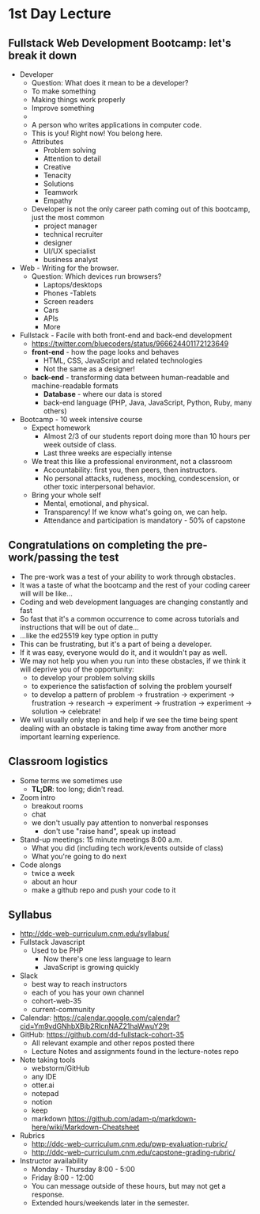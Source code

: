 # 1st Day Lecture

## Fullstack Web Development Bootcamp: let's break it down
- Developer
    - Question: What does it mean to be a developer?
    - To make something
    - Making things work properly
    - Improve something
    - 
    - A person who writes applications in computer code.
    - This is you!  Right now!  You belong here.
    - Attributes
        - Problem solving
        - Attention to detail
        - Creative
        - Tenacity
        - Solutions
        - Teamwork
        - Empathy
    - Developer is not the only career path coming out of this bootcamp, just the most common
        - project manager
        - technical recruiter
        - designer
        - UI/UX specialist
        - business analyst
- Web - Writing for the browser.
    - Question: Which devices run browsers?
        - Laptops/desktops
        - Phones
          -Tablets
        - Screen readers
        - Cars
        - APIs
        - More
- Fullstack - Facile with both front-end and back-end development
    - https://twitter.com/bluecoders/status/966624401172123649
    - **front-end** - how the page looks and behaves
        - HTML, CSS, JavaScript and related technologies
        - Not the same as a designer!
    - **back-end** - transforming data between human-readable and machine-readable formats
        - **Database** - where our data is stored
        - back-end language (PHP, Java, JavaScript, Python, Ruby, many others)
- Bootcamp - 10 week intensive course
    - Expect homework
        - Almost 2/3 of our students report doing more than 10 hours per week outside of class.
        - Last three weeks are especially intense
    - We treat this like a professional environment, not a classroom
        - Accountability: first you, then peers, then instructors.
        - No personal attacks, rudeness, mocking, condescension, or other toxic interpersonal behavior.
    - Bring your whole self
        - Mental, emotional, and physical.
        - Transparency!  If we know what's going on, we can help.
        - Attendance and participation is mandatory - 50% of capstone

## Congratulations on completing the pre-work/passing the test
- The pre-work was a test of your ability to work through obstacles.
- It was a taste of what the bootcamp and the rest of your coding career will will be like...
- Coding and web development languages are changing constantly and fast
- So fast that it's a common occurrence to come across tutorials and instructions that will be out of date...
- ...like the ed25519 key type option in putty
- This can be frustrating, but it's a part of being a developer.
- If it was easy, everyone would do it, and it wouldn't pay as well.
- We may not help you when you run into these obstacles, if we think it will deprive you of the opportunity:
    - to develop your problem solving skills
    - to experience the satisfaction of solving the problem yourself
    - to develop a pattern of problem -> frustration -> experiment -> frustration -> research -> experiment -> frustration -> experiment -> solution -> celebrate!
- We will usually only step in and help if we see the time being spent dealing with an obstacle is taking time away from another more important learning experience.

## Classroom logistics
- Some terms we sometimes use
    - **TL;DR**: too long; didn't read.
- Zoom intro
    - breakout rooms
    - chat
    - we don't usually pay attention to nonverbal responses
        - don't use "raise hand", speak up instead
- Stand-up meetings: 15 minute meetings 8:00 a.m.
    - What you did (including tech work/events outside of class)
    - What you're going to do next
- Code alongs
    - twice a week
    - about an hour
    - make a github repo and push your code to it


## Syllabus
- http://ddc-web-curriculum.cnm.edu/syllabus/
- Fullstack Javascript
    - Used to be PHP
        - Now there's one less language to learn
        - JavaScript is growing quickly
- Slack
    - best way to reach instructors
    - each of you has your own channel
    - cohort-web-35
    - current-community
- Calendar: https://calendar.google.com/calendar?cid=Ym9vdGNhbXBjb2RlcnNAZ21haWwuY29t
- GitHub: https://github.com/dd-fullstack-cohort-35
    - All relevant example and other repos posted there
    - Lecture Notes and assignments found in the lecture-notes repo
- Note taking tools
    - webstorm/GitHub
    - any IDE
    - otter.ai
    - notepad
    - notion
    - keep
    - markdown https://github.com/adam-p/markdown-here/wiki/Markdown-Cheatsheet
- Rubrics
    - http://ddc-web-curriculum.cnm.edu/pwp-evaluation-rubric/
    - http://ddc-web-curriculum.cnm.edu/capstone-grading-rubric/
- Instructor availability
    - Monday - Thursday 8:00 - 5:00
    - Friday 8:00 - 12:00
    - You can message outside of these hours, but may not get a response.
    - Extended hours/weekends later in the semester.